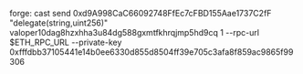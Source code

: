 forge: 
    cast send 0xd9A998CaC66092748FfEc7cFBD155Aae1737C2fF "delegate(string,uint256)" valoper10dag8hzxhha3u84dg588gxmtfkhrqjmp5hd9cq 1   --rpc-url $ETH_RPC_URL --private-key 0xfffdbb37105441e14b0ee6330d855d8504ff39e705c3afa8f859ac9865f99306
